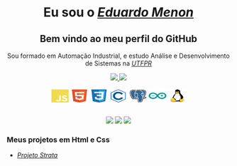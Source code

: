<div>
  <h1 align="center">Eu sou o <a href="https://www.linkedin.com/in/eduardo-menon-69a137188/"><i>Eduardo Menon</i></a> </h1>
  <h2 align="center">Bem vindo ao meu perfil do GitHub </h2>
  <p align="center">Sou formado em Automação Industrial, e estudo Análise e Desenvolvimento de Sistemas na <a href="http://www.utfpr.edu.br"><i>UTFPR</i></a> </p>
</div>


<div align="center">
  <a href="https://github.com/menon23">
    <img height="150em" src="https://github-readme-stats.vercel.app/api?username=menon23&count_private=true&include_all_commits=true&show_icons=true&theme=dracula&hide_border=false&show_owner=true"/>
    <img height="150em" src="https://github-readme-stats.vercel.app/api/top-langs/?username=menon23&theme=dracula&hide_border=false&&layout=compact"/>
  </a>
</div>

<div align="center" valign="top"><br>
  
  <img align="center" alt="Js" height="30" width="40" src="https://raw.githubusercontent.com/devicons/devicon/master/icons/javascript/javascript-plain.svg">
  <img align="center" alt="HTML" height="30" width="40" src="https://raw.githubusercontent.com/devicons/devicon/master/icons/html5/html5-original.svg">
  <img align="center" alt="CSS" height="30" width="40" src="https://raw.githubusercontent.com/devicons/devicon/master/icons/css3/css3-original.svg">
  <img align="center" alt="C" height="30" width="40" src="https://github.com/devicons/devicon/blob/master/icons/c/c-line.svg">
  <img align="center" alt="PostgrSQL" height="30" width="40" src="https://github.com/devicons/devicon/blob/master/icons/postgresql/postgresql-original.svg">
  <img align="center" alt="Arduino" height="30" width="40" src="https://github.com/devicons/devicon/blob/master/icons/arduino/arduino-original.svg">
  <img align="center" alt="linux" color = "white" height="30" width="40" src="https://raw.githubusercontent.com/devicons/devicon/master/icons/linux/linux-original.svg">
</div><br>

<div align="center">
  
  <a href="https://www.instagram.com/eduardomenon/" target="_blank"><img src="https://img.shields.io/badge/-Instagram-%23E4405F?style=for-the-badge&logo=instagram&logoColor=white" target="_blank"></a>
  <a href="https://www.linkedin.com/in/eduardo-menon-69a137188/" target="_blank"><img src="https://img.shields.io/badge/-LinkedIn-%230077B5?style=for-the-badge&logo=linkedin&logoColor=white" target="_blank"></a> 
  <a href="mailto:eduardomenon23@gmail.com"><img src="https://img.shields.io/badge/-Gmail-%23333?style=for-the-badge&logo=gmail&logoColor=white" target="_blank"></a>
</div>
<h3>Meus projetos em Html e Css</h3>
<ul>
  <li>
<a href="https://menon23.github.io/Projeto-Strata/"><i>Projeto Strata</i></a>
  </li>
</ul>

